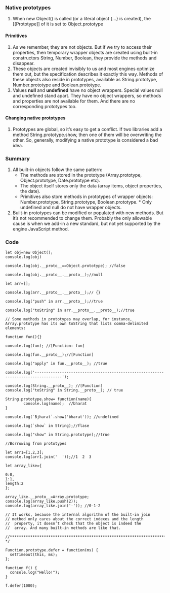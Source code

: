 ### Native prototypes

1. When new Object() is called (or a literal object {...} is created), the [[Prototype]] of it is set to Object.prototype

#### Primitives

1. As we remember, they are not objects. But if we try to access their properties, then temporary wrapper objects are created using built-in constructors String, Number, Boolean, they provide the methods and disappear.
2. These objects are created invisibly to us and most engines optimize them out, but the specification describes it exactly this way. Methods of these objects also reside in prototypes, available as String.prototype, Number.prototype and Boolean.prototype.
3. Values **null** and **undefined** have no object wrappers. Special values null and undefined stand apart. They have no object wrappers, so methods and properties are not available for them. And there are no corresponding prototypes too.

#### Changing native prototypes

1. Prototypes are global, so it’s easy to get a conflict. If two libraries add a method String.prototype.show, then one of them will be overwriting the other. So, generally, modifying a native prototype is considered a bad idea.

### Summary

1. All built-in objects follow the same pattern:
    * The methods are stored in the prototype (Array.prototype, Object.prototype, Date.prototype etc).
    * The object itself stores only the data (array items, object properties, the date).
    * Primitives also store methods in prototypes of wrapper objects: Number.prototype, String.prototype, Boolean.prototype. * Only undefined and null do not have wrapper objects.
2. Built-in prototypes can be modified or populated with new methods. But it’s not recommended to change them. Probably the only allowable cause is when we add-in a new standard, but not yet supported by the engine JavaScript method.

### Code

~~~
let obj=new Object();
console.log(obj)

console.log(obj.__proto__==Object.prototype); //false

console.log(obj.__proto__.__proto__);//null

let arr=[];

console.log(arr.__proto__.__proto__);// {}

console.log("push" in arr.__proto__);//true

console.log("toString" in arr.__proto__.__proto__);//true 

// Some methods in prototypes may overlap, for instance, Array.prototype has its own toString that lists comma-delimited elements:

function fun(){}

console.log(fun); //[Function: fun]

console.log(fun.__proto__);//[Function]

console.log("apply" in fun.__proto__); //true

console.log('----------------------------------------------------------------------------------');

console.log(String.__proto__); //[Function]
console.log("toString" in String.__proto__); // true

String.prototype.show= function(name){
        console.log(name);  //bharat
}

console.log(`Bjharat`.show('bharat')); //undefined

console.log(`show` in String);//flase

console.log("show" in String.prototype);//true

//Borrowing from prototypes

let arr1=[1,2,3];
console.log(arr1.join('  '));//1  2  3

let array_like={

0:0,
1:1,
length:2
};

array_like.__proto__=Array.prototype;
console.log(array_like.push(2));
console.log(array_like.join('-')); //0-1-2

// It works, because the internal algorithm of the built-in join 
// method only cares about the correct indexes and the length
//  property, it doesn’t check that the object is indeed the 
//  array. And many built-in methods are like that.

//********************************************************************* */

Function.prototype.defer = function(ms) {
  setTimeout(this, ms);
};

function f() {
  console.log("Hello!");
}

f.defer(1000);
~~~
